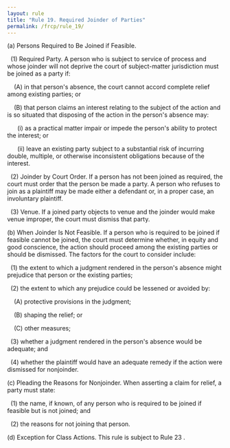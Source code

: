 ```yaml
---
layout: rule
title: "Rule 19. Required Joinder of Parties"
permalink: /frcp/rule_19/
---
```


(a) Persons Required to Be Joined if Feasible.


&nbsp;&nbsp;(1) Required Party. A person who is subject to service of process and whose joinder will not deprive the court of subject-matter jurisdiction must be joined as a party if:


&nbsp;&nbsp;&nbsp;&nbsp;(A) in that person's absence, the court cannot accord complete relief among existing parties; or


&nbsp;&nbsp;&nbsp;&nbsp;(B) that person claims an interest relating to the subject of the action and is so situated that disposing of the action in the person's absence may:


&nbsp;&nbsp;&nbsp;&nbsp;&nbsp;&nbsp;(i) as a practical matter impair or impede the person's ability to protect the interest; or


&nbsp;&nbsp;&nbsp;&nbsp;&nbsp;&nbsp;(ii) leave an existing party subject to a substantial risk of incurring double, multiple, or otherwise inconsistent obligations because of the interest.


&nbsp;&nbsp;(2) Joinder by Court Order. If a person has not been joined as required, the court must order that the person be made a party. A person who refuses to join as a plaintiff may be made either a defendant or, in a proper case, an involuntary plaintiff.


&nbsp;&nbsp;(3) Venue. If a joined party objects to venue and the joinder would make venue improper, the court must dismiss that party.


(b) When Joinder Is Not Feasible. If a person who is required to be joined if feasible cannot be joined, the court must determine whether, in equity and good conscience, the action should proceed among the existing parties or should be dismissed. The factors for the court to consider include:


&nbsp;&nbsp;(1) the extent to which a judgment rendered in the person's absence might prejudice that person or the existing parties;


&nbsp;&nbsp;(2) the extent to which any prejudice could be lessened or avoided by:


&nbsp;&nbsp;&nbsp;&nbsp;(A) protective provisions in the judgment;


&nbsp;&nbsp;&nbsp;&nbsp;(B) shaping the relief; or


&nbsp;&nbsp;&nbsp;&nbsp;(C) other measures;


&nbsp;&nbsp;(3) whether a judgment rendered in the person's absence would be adequate; and


&nbsp;&nbsp;(4) whether the plaintiff would have an adequate remedy if the action were dismissed for nonjoinder.


(c) Pleading the Reasons for Nonjoinder. When asserting a claim for relief, a party must state:


&nbsp;&nbsp;(1) the name, if known, of any person who is required to be joined if feasible but is not joined; and


&nbsp;&nbsp;(2) the reasons for not joining that person.


(d) Exception for Class Actions. This rule is subject to Rule 23 .
